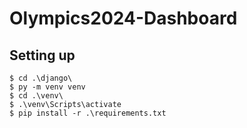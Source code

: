 # Olympics2024-Dashboard

## Setting up
```
$ cd .\django\
$ py -m venv venv
$ cd .\venv\
$ .\venv\Scripts\activate
$ pip install -r .\requirements.txt
```